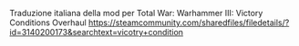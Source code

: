 Traduzione italiana della mod per Total War: Warhammer III: Victory Conditions Overhaul https://steamcommunity.com/sharedfiles/filedetails/?id=3140200173&searchtext=vicotry+condition

